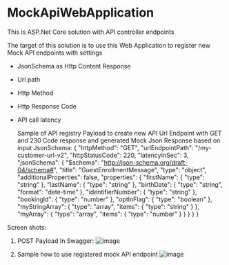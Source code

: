 # MockApiWebApplication

This is ASP.Net Core solution with API controller endpoints 

The target of this solution is to use this Web Application to register new Mock API endpoints with settings
- JsonSchema as Http Content Response
- Url path
- Http Method
- Http Response Code
- API call latency

  Sample of API registry Payload to create new API Url Endpoint with GET and 230 Code response and generated Mock Json Response based on input JsonSchema:
  {
  "httpMethod": "GET",
  "urlEndpointPath": "/my-customer-url-v2",
  "httpStatusCode": 220,
  "latencyInSec": 3,
  "jsonSchema": {
  "$schema": "http://json-schema.org/draft-04/schema#",
  "title": "GuestEnrollmentMessage",
  "type": "object",
  "additionalProperties": false,
  "properties": {
    "firstName": {
      "type": "string"
    },
    "lastName": {
      "type": "string"
    },
    "birthDate": {
      "type": "string",
      "format": "date-time"
    },
    "identifierNumber": {
      "type": "string"
    },
	"bookingId": {
      "type": "number"
    },
    "optInFlag": {
      "type": "boolean"
    },
	"myStringArray": {
	  "type": "array",
	  "items": {
		"type": "string"
	  }
	},
	"myArray": {
	  "type": "array",
	  "items": {
		"type": "number"
	  }
	}
  }
 }
}

Screen shots:
1. POST Payload In Swagger:
![image](https://github.com/curiousmindos/MockApiGenerator/assets/7238801/7a9e9420-638b-457b-8f46-9d0df13f1723)

2. Sample how to use registered mock API endpoint
![image](https://github.com/curiousmindos/MockApiGenerator/assets/7238801/eb8ac6cc-0348-4e36-bfe3-31b040c613e8)

 

